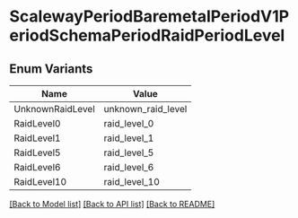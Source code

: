# ScalewayPeriodBaremetalPeriodV1PeriodSchemaPeriodRaidPeriodLevel

## Enum Variants

| Name | Value |
|---- | -----|
| UnknownRaidLevel | unknown_raid_level |
| RaidLevel0 | raid_level_0 |
| RaidLevel1 | raid_level_1 |
| RaidLevel5 | raid_level_5 |
| RaidLevel6 | raid_level_6 |
| RaidLevel10 | raid_level_10 |


[[Back to Model list]](../README.md#documentation-for-models) [[Back to API list]](../README.md#documentation-for-api-endpoints) [[Back to README]](../README.md)


